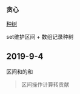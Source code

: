 ### 贪心

[种树](https://ac.nowcoder.com/acm/contest/950/B)

set维护区间 + 数组记录种树

## 2019-9-4

区间和的和

> 区间操作计算转贡献

